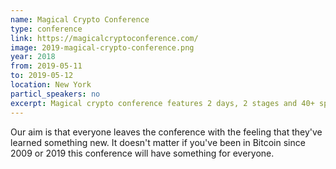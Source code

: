 ```yaml
---
name: Magical Crypto Conference
type: conference
link: https://magicalcryptoconference.com/
image: 2019-magical-crypto-conference.png
year: 2018
from: 2019-05-11
to: 2019-05-12
location: New York
particl_speakers: no
excerpt: Magical crypto conference features 2 days, 2 stages and 40+ speakers from all around the world including many of the industry's top experts!
---
```


Our aim is that everyone leaves the conference with the feeling that they've learned something new. It doesn't matter if you've been in Bitcoin since 2009 or 2019 this conference will have something for everyone.